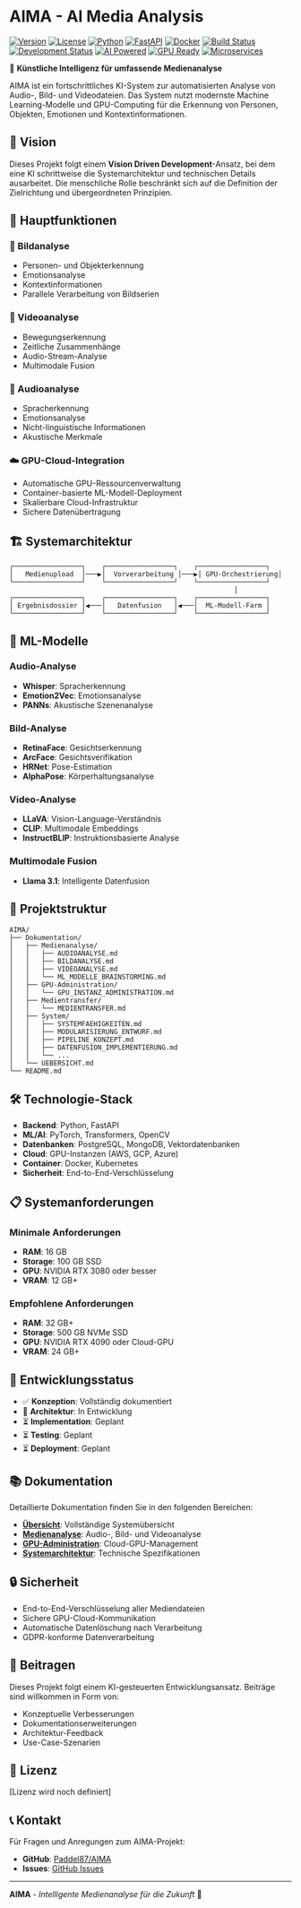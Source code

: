 # AIMA - AI Media Analysis

[![Version](https://img.shields.io/badge/version-0.3.1--alpha-blue.svg)](https://github.com/Paddel87/AIMA/releases/tag/v0.3.1-alpha)
[![License](https://img.shields.io/badge/license-TBD-lightgrey.svg)](#)
[![Python](https://img.shields.io/badge/python-3.9+-blue.svg)](https://www.python.org/downloads/)
[![FastAPI](https://img.shields.io/badge/FastAPI-0.104+-green.svg)](https://fastapi.tiangolo.com/)
[![Docker](https://img.shields.io/badge/docker-ready-blue.svg)](https://www.docker.com/)
[![Build Status](https://img.shields.io/badge/build-passing-brightgreen.svg)](#)
[![Development Status](https://img.shields.io/badge/status-alpha-orange.svg)](#)
[![AI Powered](https://img.shields.io/badge/AI-powered-purple.svg)](#)
[![GPU Ready](https://img.shields.io/badge/GPU-ready-green.svg)](#)
[![Microservices](https://img.shields.io/badge/architecture-microservices-blue.svg)](#)

🤖 **Künstliche Intelligenz für umfassende Medienanalyse**

AIMA ist ein fortschrittliches KI-System zur automatisierten Analyse von Audio-, Bild- und Videodateien. Das System nutzt modernste Machine Learning-Modelle und GPU-Computing für die Erkennung von Personen, Objekten, Emotionen und Kontextinformationen.

## 🎯 Vision

Dieses Projekt folgt einem **Vision Driven Development**-Ansatz, bei dem eine KI schrittweise die Systemarchitektur und technischen Details ausarbeitet. Die menschliche Rolle beschränkt sich auf die Definition der Zielrichtung und übergeordneten Prinzipien.

## 🚀 Hauptfunktionen

### 📸 Bildanalyse
- Personen- und Objekterkennung
- Emotionsanalyse
- Kontextinformationen
- Parallele Verarbeitung von Bildserien

### 🎥 Videoanalyse
- Bewegungserkennung
- Zeitliche Zusammenhänge
- Audio-Stream-Analyse
- Multimodale Fusion

### 🎵 Audioanalyse
- Spracherkennung
- Emotionsanalyse
- Nicht-linguistische Informationen
- Akustische Merkmale

### ☁️ GPU-Cloud-Integration
- Automatische GPU-Ressourcenverwaltung
- Container-basierte ML-Modell-Deployment
- Skalierbare Cloud-Infrastruktur
- Sichere Datenübertragung

## 🏗️ Systemarchitektur

```
┌─────────────────┐    ┌─────────────────┐    ┌─────────────────┐
│   Medienupload  │───▶│  Vorverarbeitung │───▶│ GPU-Orchestrierung│
└─────────────────┘    └─────────────────┘    └─────────────────┘
                                                        │
┌─────────────────┐    ┌─────────────────┐    ┌─────────────────┐
│ Ergebnisdossier │◀───│   Datenfusion   │◀───│  ML-Modell-Farm │
└─────────────────┘    └─────────────────┘    └─────────────────┘
```

## 🧠 ML-Modelle

### Audio-Analyse
- **Whisper**: Spracherkennung
- **Emotion2Vec**: Emotionsanalyse
- **PANNs**: Akustische Szenenanalyse

### Bild-Analyse
- **RetinaFace**: Gesichtserkennung
- **ArcFace**: Gesichtsverifikation
- **HRNet**: Pose-Estimation
- **AlphaPose**: Körperhaltungsanalyse

### Video-Analyse
- **LLaVA**: Vision-Language-Verständnis
- **CLIP**: Multimodale Embeddings
- **InstructBLIP**: Instruktionsbasierte Analyse

### Multimodale Fusion
- **Llama 3.1**: Intelligente Datenfusion

## 📁 Projektstruktur

```
AIMA/
├── Dokumentation/
│   ├── Medienanalyse/
│   │   ├── AUDIOANALYSE.md
│   │   ├── BILDANALYSE.md
│   │   ├── VIDEOANALYSE.md
│   │   └── ML_MODELLE_BRAINSTORMING.md
│   ├── GPU-Administration/
│   │   └── GPU_INSTANZ_ADMINISTRATION.md
│   ├── Medientransfer/
│   │   └── MEDIENTRANSFER.md
│   ├── System/
│   │   ├── SYSTEMFAEHIGKEITEN.md
│   │   ├── MODULARISIERUNG_ENTWURF.md
│   │   ├── PIPELINE_KONZEPT.md
│   │   ├── DATENFUSION_IMPLEMENTIERUNG.md
│   │   └── ...
│   └── UEBERSICHT.md
└── README.md
```

## 🛠️ Technologie-Stack

- **Backend**: Python, FastAPI
- **ML/AI**: PyTorch, Transformers, OpenCV
- **Datenbanken**: PostgreSQL, MongoDB, Vektordatenbanken
- **Cloud**: GPU-Instanzen (AWS, GCP, Azure)
- **Container**: Docker, Kubernetes
- **Sicherheit**: End-to-End-Verschlüsselung

## 📋 Systemanforderungen

### Minimale Anforderungen
- **RAM**: 16 GB
- **Storage**: 100 GB SSD
- **GPU**: NVIDIA RTX 3080 oder besser
- **VRAM**: 12 GB+

### Empfohlene Anforderungen
- **RAM**: 32 GB+
- **Storage**: 500 GB NVMe SSD
- **GPU**: NVIDIA RTX 4090 oder Cloud-GPU
- **VRAM**: 24 GB+

## 🚦 Entwicklungsstatus

- ✅ **Konzeption**: Vollständig dokumentiert
- 🔄 **Architektur**: In Entwicklung
- ⏳ **Implementation**: Geplant
- ⏳ **Testing**: Geplant
- ⏳ **Deployment**: Geplant

## 📚 Dokumentation

Detaillierte Dokumentation finden Sie in den folgenden Bereichen:

- **[Übersicht](Dokumentation/UEBERSICHT.md)**: Vollständige Systemübersicht
- **[Medienanalyse](Dokumentation/Medienanalyse/)**: Audio-, Bild- und Videoanalyse
- **[GPU-Administration](Dokumentation/GPU-Administration/)**: Cloud-GPU-Management
- **[Systemarchitektur](Dokumentation/System/)**: Technische Spezifikationen

## 🔒 Sicherheit

- End-to-End-Verschlüsselung aller Mediendateien
- Sichere GPU-Cloud-Kommunikation
- Automatische Datenlöschung nach Verarbeitung
- GDPR-konforme Datenverarbeitung

## 🤝 Beitragen

Dieses Projekt folgt einem KI-gesteuerten Entwicklungsansatz. Beiträge sind willkommen in Form von:

- Konzeptuelle Verbesserungen
- Dokumentationserweiterungen
- Architektur-Feedback
- Use-Case-Szenarien

## 📄 Lizenz

[Lizenz wird noch definiert]

## 📞 Kontakt

Für Fragen und Anregungen zum AIMA-Projekt:

- **GitHub**: [Paddel87/AIMA](https://github.com/Paddel87/AIMA)
- **Issues**: [GitHub Issues](https://github.com/Paddel87/AIMA/issues)

---

**AIMA** - *Intelligente Medienanalyse für die Zukunft* 🚀